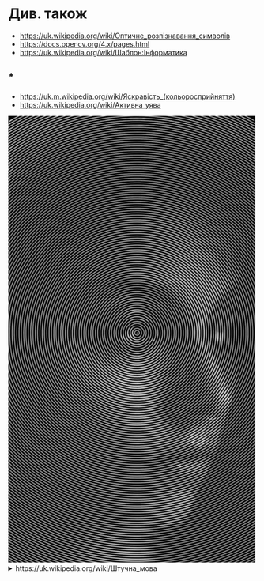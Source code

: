 # Див. також

+ https://uk.wikipedia.org/wiki/Оптичне_розпізнавання_символів
+ https://docs.opencv.org/4.x/pages.html
+ https://uk.wikipedia.org/wiki/Шаблон:Інформатика

## *

+ https://uk.m.wikipedia.org/wiki/Яскравість_(кольоросприйняття)
+ https://uk.wikipedia.org/wiki/Активна_уява

<img title="https://pin.it/wX6W9XM" alt="https://pin.it/wX6W9XM" src="https://raw.githubusercontent.com/nazar-chepliaka/Image-to-Ascii-Coding-Challenge/master/assets/pin/_.jpeg" width="500">

<details>
  <summary>https://uk.wikipedia.org/wiki/Штучна_мова</summary>
  <img title="Апріорна мова" alt="Прапор штучних мов, придуманий передплатниками розсилки CONLANG." src="https://raw.githubusercontent.com/nazar-chepliaka/Image-to-Ascii-Coding-Challenge/master/assets/flag/Conlangflag.svg.png" width="500">
</details>


